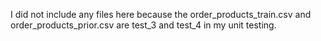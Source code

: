 I did not include any files here because the order_products_train.csv and order_products_prior.csv are test_3 and test_4 in my unit testing.
